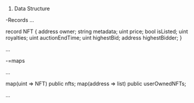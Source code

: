 1. Data Structure

-Records 
   ...

   record NFT {
    address owner;
    string metadata;
    uint price;
    bool isListed;
    uint royalties;
    uint auctionEndTime;
    uint highestBid;
    address highestBidder;
}

...


-=maps

...

map(uint => NFT) public nfts;
map(address => list<uint>) public userOwnedNFTs;

...
